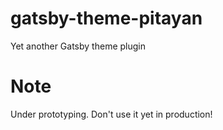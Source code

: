 # gatsby-theme-pitayan
Yet another Gatsby theme plugin

# Note
Under prototyping. Don't use it yet in production!
